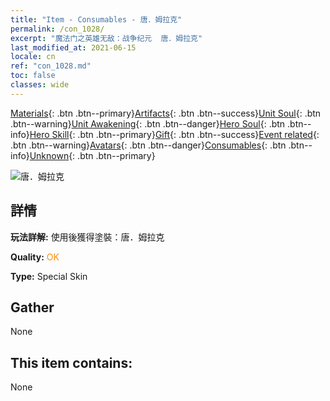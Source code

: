 ```yaml
---
title: "Item - Consumables - 唐．姆拉克"
permalink: /con_1028/
excerpt: "魔法门之英雄无敌：战争纪元  唐．姆拉克"
last_modified_at: 2021-06-15
locale: cn
ref: "con_1028.md"
toc: false
classes: wide
---
```

 [Materials](/ItemsCN/){: .btn .btn--primary}[Artifacts](/ItemsCN/Artifacts/){: .btn .btn--success}[Unit Soul](/ItemsCN/UnitSoul/){: .btn .btn--warning}[Unit Awakening](/ItemsCN/UnitAwakening/){: .btn .btn--danger}[Hero Soul](/ItemsCN/HeroSoul/){: .btn .btn--info}[Hero Skill](/ItemsCN/HeroSkill/){: .btn .btn--primary}[Gift](/ItemsCN/Gift/){: .btn .btn--success}[Event related](/ItemsCN/Events/){: .btn .btn--warning}[Avatars](/ItemsCN/Avatars/){: .btn .btn--danger}[Consumables](/ItemsCN/Consumables/){: .btn .btn--info}[Unknown](/ItemsCN/Unknown/){: .btn .btn--primary}

 ![唐．姆拉克](/images/h/h_Mullich4.jpg)

## 詳情
 **玩法詳解:** 使用後獲得塗裝：唐．姆拉克

 **Quality:** <span style="color: #FF8C00">OK</span>

 **Type:** Special Skin

## Gather

  None

## This item contains:

  None

